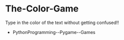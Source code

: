 # The-Color-Game
Type in the color of the text without getting confused!!
- PythonProgramming--Pygame--Games
